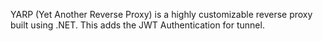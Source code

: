 YARP (Yet Another Reverse Proxy) is a highly customizable reverse proxy built using .NET.
This adds the JWT Authentication for tunnel.
